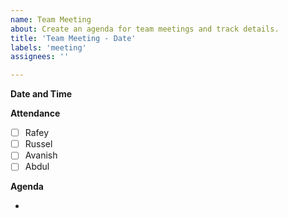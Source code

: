 ```yaml
---
name: Team Meeting
about: Create an agenda for team meetings and track details.
title: 'Team Meeting - Date'
labels: 'meeting'
assignees: ''

---
```


**Date and Time**

**Attendance**

- [ ] Rafey
- [ ] Russel
- [ ] Avanish
- [ ] Abdul

**Agenda**

- 